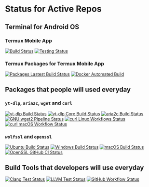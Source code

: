 <!-- STATUS: BEGIN STATUS HERE -->
# Status for Active Repos

## Terminal for Android OS
### Termux Mobile App

[![Build Status](https://img.shields.io/github/workflow/status/termux/termux-app/Build?label=termux-mobile-app%2C%20build&logo=github&style=for-the-badge)](https://github.com/termux/termux-app/actions)
[![Testing Status](https://img.shields.io/github/workflow/status/termux/termux-app/Unit%20tests?label=termux-mobile-app%2C%20tests&logo=github&style=for-the-badge)](https://github.com/termux/termux-app/actions)

### Termux Packages for Termux Mobile App

[![Packages Lastest Build Status](https://img.shields.io/github/workflow/status/termux/termux-packages/Packages?label=termux-packages&logo=github&style=for-the-badge)](https://github.com/termux/termux-packages/actions "CI Status for `termux-packages`")
[![Docker Automated Build](https://img.shields.io/docker/automated/termux/package-builder?label=termux-package-builder&logo=docker&style=for-the-badge)](https://hub.docker.com/r/termux/package-builder "Automated Status of Docker Image for Termux Packages")

## Packages that people will used everyday
### `yt-dlp`, `aria2c`, `wget` and `curl`

[![yt-dlp Build Status](https://img.shields.io/github/workflow/status/yt-dlp/yt-dlp/Build?label=yt-dlp%2C%20build&logo=github&style=for-the-badge)](https://github.com/yt-dlp/yt-dlp/actions/workflows/build.yml "CI Status for yt-dlp, Build")
[![yt-dlp Core Build Status](https://img.shields.io/github/workflow/status/yt-dlp/yt-dlp/Core%20Tests/master?label=yt-dlp&style=for-the-badge&logo=github)](https://github.com/yt-dlp/yt-dlp/actions/workflows/core.yml "CI Status for yt-dlp, Core Tests")
[![aria2c Build Status](https://img.shields.io/github/workflow/status/aria2/aria2/build?label=aria2c&logo=github&style=for-the-badge)](https://github.com/aria2/aria2/actions/workflows/build.yml "CI Status for aria2c")
[![GNU wget2 Pipeline Status](https://img.shields.io/gitlab/pipeline-status/gnuwget/wget2?branch=master&label=wget2&logo=gitlab&style=for-the-badge)](https://gitlab.com/gnuwget/wget2/-/pipelines "GNU wget2 Pipelines")
[![curl Linux Workflows Status](https://img.shields.io/github/workflow/status/curl/curl/Linux?label=curl%2C%20linux&logo=github&style=for-the-badge)](https://github.com/curl/curl/actions?query=workflow%3A%22Linux%22 "Linux Workflows")
[![curl macOS Workflow Status](https://img.shields.io/github/workflow/status/curl/curl/macOS?label=curl%2C%20macos&logo=github&style=for-the-badge)](https://github.com/curl/curl/actions/workflows/macos.yml?query=workflow%3AmacOS "macOS Workflows")

### `wolfssl` and `openssl`

[![Ubuntu Build Status](https://img.shields.io/github/workflow/status/wolfssl/wolfssl/Ubuntu%20Build%20Test?label=wolfssl%2C%20build-test%2C%20ubuntu&logo=github&style=for-the-badge)](https://github.com/wolfSSL/wolfssl/actions/workflows/ubuntu-check.yml "Ubuntu Build Test")
[![Windows Build Status](https://img.shields.io/github/workflow/status/wolfssl/wolfssl/Windows%20Build%20Test?label=wolfssl%2C%20build-test%2C%20windows&logo=github&style=for-the-badge)](https://github.com/wolfSSL/wolfssl/actions/workflows/windows-check.yml "Windows Build Test")
[![macOS Build Status](https://img.shields.io/github/workflow/status/wolfssl/wolfssl/macOS%20Build%20Test?label=wolfssl%2C%20build-test%2C%20windows&logo=github&style=for-the-badge)](https://github.com/wolfSSL/wolfssl/actions/workflows/macos-check.yml "macOS Build Test")
[![OpenSSL GitHub CI Status](https://img.shields.io/github/workflow/status/openssl/openssl/GitHub%20CI?label=openssl&logo=github&style=for-the-badge)](https://github.com/openssl/openssl/actions?query=workflow%3A%22GitHub+CI%22 "OpenSSL GitHub CI")

## Build Tools that developers will use everyday
[![Clang Test Status](https://img.shields.io/github/workflow/status/llvm/llvm-project/Clang%20Tests?label=llvm%2C%20clang-tests&logo=github&style=for-the-badge)](https://github.com/llvm/llvm-project/actions/workflows/clang-tests.yml "Clang Tests")
[![LLVM Test Status](https://img.shields.io/github/workflow/status/llvm/llvm-project/LLVM%20Tests?label=llvm%2C%20llvm-tests&logo=github&style=for-the-badge)](https://github.com/llvm/llvm-project/actions/workflows/llvm-tests.yml "LLVM Tests")
[![GitHub Workflow Status](https://img.shields.io/github/workflow/status/llvm/llvm-project/Commit%20Tests?label=llvm%2C%20commit-tests&logo=github&style=for-the-badge)](https://github.com/llvm/llvm-project/actions/workflows/commit-tests.yml "Commit Tests for LLVM Project")

<!-- STATUS: END STATUS HERE -->
